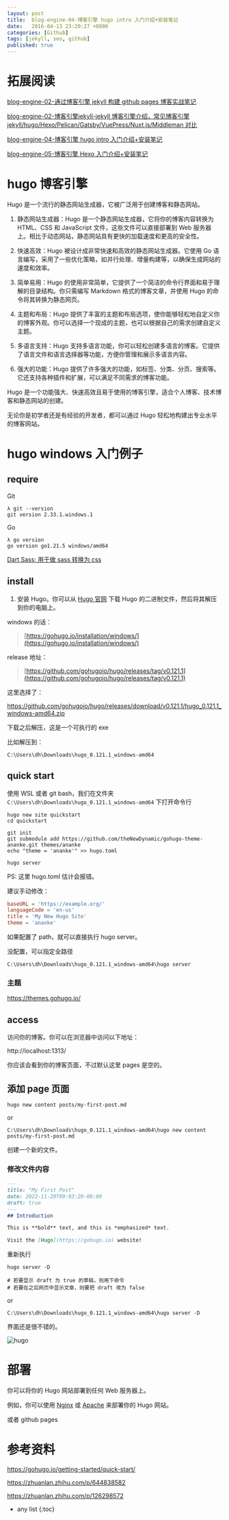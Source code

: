 ```yaml
---
layout: post
title:  blog-engine-04-博客引擎 hugo intro 入门介绍+安装笔记
date:   2016-04-13 23:20:27 +0800
categories: [Github]
tags: [jekyll, seo, github]
published: true
---
```



# 拓展阅读

[blog-engine-02-通过博客引擎 jekyll 构建 github pages 博客实战笔记](https://houbb.github.io/2016/04/13/blog-engine-02-jekyll-01-install)

[blog-engine-02-博客引擎jekyll-jekyll 博客引擎介绍，常见博客引擎 jekyll/hugo/Hexo/Pelican/Gatsby/VuePress/Nuxt.js/Middleman 对比](https://houbb.github.io/2016/04/13/blog-engine-03-jekyll-02-intro)

[blog-engine-04-博客引擎 hugo intro 入门介绍+安装笔记](https://houbb.github.io/2016/04/13/blog-engine-04-hugo-intro)

[blog-engine-05-博客引擎 Hexo 入门介绍+安装笔记](https://houbb.github.io/2017/03/29/blog-engine-05-hexo)


# hugo 博客引擎

Hugo 是一个流行的静态网站生成器，它被广泛用于创建博客和静态网站。

1. 静态网站生成器：Hugo 是一个静态网站生成器，它将你的博客内容转换为 HTML、CSS 和 JavaScript 文件，这些文件可以直接部署到 Web 服务器上。相比于动态网站，静态网站具有更快的加载速度和更高的安全性。

2. 快速高效：Hugo 被设计成非常快速和高效的静态网站生成器。它使用 Go 语言编写，采用了一些优化策略，如并行处理、增量构建等，以确保生成网站的速度和效率。

3. 简单易用：Hugo 的使用非常简单，它提供了一个简洁的命令行界面和易于理解的目录结构。你只需编写 Markdown 格式的博客文章，并使用 Hugo 的命令将其转换为静态网页。

4. 主题和布局：Hugo 提供了丰富的主题和布局选项，使你能够轻松地自定义你的博客外观。你可以选择一个现成的主题，也可以根据自己的需求创建自定义主题。

5. 多语言支持：Hugo 支持多语言功能，你可以轻松创建多语言的博客。它提供了语言文件和语言选择器等功能，方便你管理和展示多语言内容。

6. 强大的功能：Hugo 提供了许多强大的功能，如标签、分类、分页、搜索等。它还支持各种插件和扩展，可以满足不同需求的博客功能。

Hugo 是一个功能强大、快速高效且易于使用的博客引擎，适合个人博客、技术博客和静态网站的创建。

无论你是初学者还是有经验的开发者，都可以通过 Hugo 轻松地构建出专业水平的博客网站。

# hugo windows 入门例子

## require

Git

```
λ git --version
git version 2.33.1.windows.1
```

Go

```
λ go version
go version go1.21.5 windows/amd64
```

[Dart Sass: 用于做 sass 转换为 css](https://gohugo.io/hugo-pipes/transpile-sass-to-css/#dart-sass)

## install

1. 安装 Hugo。你可以从 [Hugo 官网](https://gohugo.io/) 下载 Hugo 的二进制文件，然后将其解压到你的电脑上。

windows 的话：

> [https://gohugo.io/installation/windows/](https://gohugo.io/installation/windows/)

release 地址：

> [https://github.com/gohugoio/hugo/releases/tag/v0.121.1](https://github.com/gohugoio/hugo/releases/tag/v0.121.1)

这里选择了：

https://github.com/gohugoio/hugo/releases/download/v0.121.1/hugo_0.121.1_windows-amd64.zip

下载之后解压，这是一个可执行的 exe

比如解压到：

```
C:\Users\dh\Downloads\hugo_0.121.1_windows-amd64
```

## quick start

使用 WSL 或者 git bash，我们在文件夹 `C:\Users\dh\Downloads\hugo_0.121.1_windows-amd64` 下打开命令行

```
hugo new site quickstart
cd quickstart

git init
git submodule add https://github.com/theNewDynamic/gohugo-theme-ananke.git themes/ananke
echo "theme = 'ananke'" >> hugo.toml

hugo server
```

PS: 这里 hugo.toml 估计会报错。

建议手动修改：

```toml
baseURL = 'https://example.org/'
languageCode = 'en-us'
title = 'My New Hugo Site'
theme = 'ananke'
```

如果配置了 path，就可以直接执行 hugo server。

没配置，可以指定全路径

```
C:\Users\dh\Downloads\hugo_0.121.1_windows-amd64\hugo server
```

### 主题

https://themes.gohugo.io/

## access

访问你的博客。你可以在浏览器中访问以下地址：

http://localhost:1313/

你应该会看到你的博客页面，不过默认这里 pages 是空的。

## 添加 page 页面

```
hugo new content posts/my-first-post.md
```

or

```
C:\Users\dh\Downloads\hugo_0.121.1_windows-amd64\hugo new content posts/my-first-post.md
```

创建一个新的文件。

### 修改文件内容

```md
---
title: "My First Post"
date: 2022-11-20T09:03:20-08:00
draft: true
---
## Introduction

This is **bold** text, and this is *emphasized* text.

Visit the [Hugo](https://gohugo.io) website!
```

重新执行

```
hugo server -D

# 若要显示 draft 为 true 的草稿，则用下命令
# 若要在之后网页中显示文章，则要把 draft 改为 false
```

or

```
C:\Users\dh\Downloads\hugo_0.121.1_windows-amd64\hugo server -D
```

界面还是很不错的。

![hugo](https://img-blog.csdnimg.cn/direct/8258350bb49e412f85ad826265f84827.png)

# 部署

你可以将你的 Hugo 网站部署到任何 Web 服务器上。

例如，你可以使用 [Nginx](https://www.nginx.com/) 或 [Apache](https://httpd.apache.org/) 来部署你的 Hugo 网站。

或者 github pages

# 参考资料

https://gohugo.io/getting-started/quick-start/

https://zhuanlan.zhihu.com/p/644838582

https://zhuanlan.zhihu.com/p/126298572

* any list
{:toc}